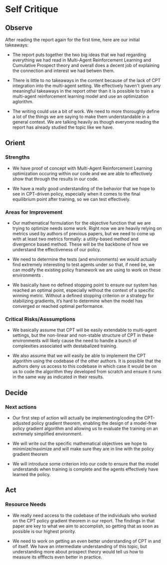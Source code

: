 # Self Critique

## Observe

After reading the report again for the first time, here are our initial takeaways:

- The report puts together the two big ideas that we had regarding everything we had read in Multi-Agent Reinforcement Learning and Cumulative Prospect theory and overall does a decent job of explaining the connection and interest we had betwen them.

- There is little to no takeaways in the content because of the lack of CPT integration into the multi-agent setting. We effectively haven't given any meaningful takeaways in the report other than it is possible to train a multi-agent reinforcement learning model and use an optimization aglorithm.


- The writing could use a bit of work. We need to more thoroughly define a lot of the things we are saying to make them understandable in a general context. We are talking heavily as though everyone reading the report has already studied the topic like we have.

## Orient

### Strengths

- We have proof of concept with Multi-Agent Reinforcement Learning optimization occuring within our code and we are able to effectively show that through the results in our code. 

- We have a really good understanding of the behavior that we hope to see in CPT-driven policy, especially when it comes to the final equilibrium point after training, so we can test effectively.



### Areas for Improvement

- Our mathematical formulation for the objective function that we are trying to optimize needs some work. Right now we are heavily relying on metrics used by authors of previous papers, but we need to come up with at least two metrics formally: a utility-based method and divergence based method. These will be the backbone of how we understand the effectiveness of our policy.

- We need to determine the tests (and environments) we would actually find extremely interesting to test agents under so that, if need be, we can modify the existing policy framework we are using to work on these environments .

- We basically have no defined stopping point to ensure our system has reached an optimal point, especially without the context of a specific winning metric. Without a defined stopping criterion or a strategy for stabilizing gradients, it’s hard to determine when the model has converged or reached optimal performance. 



### Critical Risks/Asssumptions

- We basically assume that CPT will be easily extendable to multi-agent settings, but the non-linear and non-stable structure of CPT in these environments will likely cause the need to handle a bunch of complexities associated  with destabalized training.

- We also assume that we will easily be able to implement the CPT algorithm using the codebase of the other authors. It is possible that the authors deny us access to this codebase in which case it would be on us to code the algorithm they developed from scratch and ensure it runs in the same way as indicated in their results.



## Decide

### Next actions

- Our first step of action will actually be implementing/coding the CPT-adjusted policy gradient theorem, enabling the design of a model-free policy gradient algorithm and allowing us to evaluate the training on an extremely simplified environment.

- We will write out the specific mathematical objectives we hope to minimize/maximize and will make sure they are in line with the policy gradient theorem

- We will introduce some criterion into our code to ensure that the model understands when training is complete and the agents effectively have learned the policy.

## Act


### Resource Needs

- We really need access to the codebase of the individuals who worked on the CPT policy gradient theorem in our report. The findings in that paper are key to what we aim to accomplish, so getting that as soon as possible is our highest priority.

- We need to work on getting an even better understanding of CPT in and of itself. We have an intermediate understanding of this topic, but understanding more about prospect theory would tell us how to measure its efffects even better in practice.
